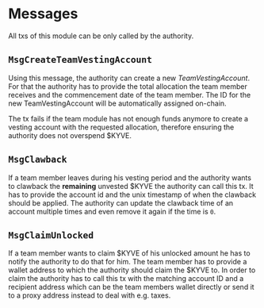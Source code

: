<!--
order: 3
-->

# Messages

All txs of this module can be only called by the authority.

## `MsgCreateTeamVestingAccount`

Using this message, the authority can create a new _TeamVestingAccount_.
For that the authority has to provide the total allocation the team member
receives and the commencement date of the team member. The ID for the new
TeamVestingAccount will be automatically assigned on-chain.

The tx fails  if the team module has not enough funds anymore to create a 
vesting account with the requested allocation, therefore ensuring the 
authority does not overspend $KYVE.

## `MsgClawback`

If a team member leaves during his vesting period and the authority wants 
to clawback the **remaining** unvested $KYVE the authority can call this 
tx. It has to provide the account id and the unix timestamp of when the
clawback should be applied. The authority can update the clawback time of
an account multiple times and even remove it again if the time is `0`.

## `MsgClaimUnlocked`

If a team member wants to claim $KYVE of his unlocked amount he has to notify
the authority to do that for him. The team member has to provide a wallet
address to which the authority should claim the $KYVE to. In order to claim
the authority has to call this tx with the matching account ID and a recipient
address which can be the team members wallet directly or send it to a proxy address
instead to deal with e.g. taxes.
